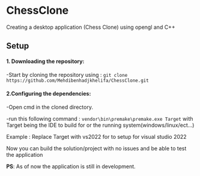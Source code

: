 # ChessClone
Creating a desktop application (Chess Clone) using opengl and C++


## Setup
#### 1. Downloading the repository:

  -Start by cloning the repository using : `git clone https://github.com/Mehdibenhadjkhelifa/ChessClone.git`

#### 2.Configuring the dependencies:

  -Open cmd in the cloned directory.

  -run this following command : `vendor\bin\premake\premake.exe Target`  with Target being the IDE to build for or the running system(windows/linux/ect...)

  Example : Replace Target with vs2022 for to setup for visual studio 2022

Now you can build the solution/project with no issues and be able to test the application

**PS**: As of now the application is still in development.
